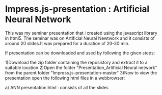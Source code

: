 Impress.js-presentation : Artificial Neural Network
===================================================

This was my seminar presentation that i created using the javascript library in html5.
The seminar was on Artificial Neural Newtwork and it consists of around 20 slides.It was prepared for a duration of 20-30 min.

If presentation can be downloaded and used by following the given steps:

1)Download the zip folder containing the reposistory and extract it to a suitable location
2)Open the folder "Presentation_Artificial Neural network" from the parent folder "Impress.js-presentation-master"
3)Now to view the presentation open the following html files in a webbrowser:

a) ANN presentation.html : consists of all the slides

